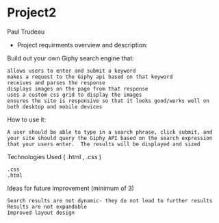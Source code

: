 # Project2
Paul Trudeau
  
- Project requirments overview and description:




Build out your own Giphy search engine that:

    allows users to enter and submit a keyword
    makes a request to the Giphy api based on that keyword
    receives and parses the response
    displays images on the page from that response
    uses a custom css grid to display the images
    ensures the site is responsive so that it looks good/works well on both desktop and mobile devices



How to use it: 

    A user should be able to type in a search phrase, click submit, and your site should query the Giphy API based on the search expression that your users enter.  The results will be displayed and sized



Technologies Used ( .html , .css )

    .css
    .html


 
Ideas for future improvement (minimum of 3)

    Search results are not dynamic- they do not lead to further results
    Results are not expandable
    Improved layout design



 


 
